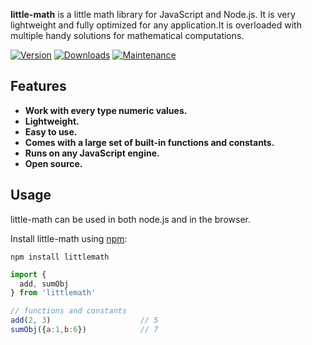 **little-math** is a little math library for JavaScript and Node.js.
It is very lightweight and fully optimized for any application.It is overloaded with multiple handy solutions for mathematical computations.

[![Version](https://img.shields.io/npm/v/littlemath.svg)](https://www.npmjs.com/package/littlemath)
[![Downloads](https://img.shields.io/npm/dm/littlemath.svg)](https://www.npmjs.com/package/littlemath)
[![Maintenance](https://img.shields.io/maintenance/yes/2022.svg)](https://github.com/uc-anr/littleMath/graphs/commit-activity)

## Features

- **Work with every type numeric values.**
- **Lightweight.**
- **Easy to use.**
- **Comes with a large set of built-in functions and constants.**
- **Runs on any JavaScript engine.**
- **Open source.**

## Usage

little-math can be used in both node.js and in the browser.

Install little-math using [npm](https://www.npmjs.com/package/littlemath):

    npm install littlemath

```js
import {
  add, sumObj
} from 'littlemath'

// functions and constants
add(2, 3)                    // 5
sumObj({a:1,b:6})            // 7
```
